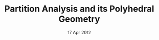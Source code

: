 ---
layout: post
date: 17 Apr 2012  
title: Partition Analysis and its Polyhedral Geometry
venue: UC Davis Algebra and Discrete Math Seminar (Davis, USA)
---